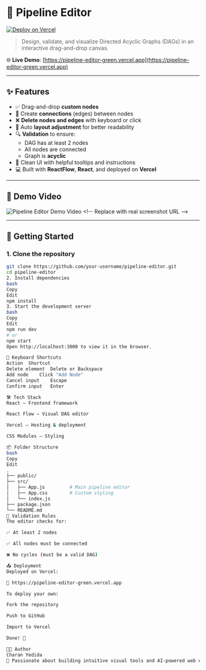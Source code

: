 # 🔧 Pipeline Editor

[![Deploy on Vercel](https://vercel.com/button)](https://vercel.com/new)

> Design, validate, and visualize Directed Acyclic Graphs (DAGs) in an interactive drag-and-drop canvas.

🌐 **Live Demo**: [https://pipeline-editor-green.vercel.app](https://pipeline-editor-green.vercel.app)

---

## ✨ Features

- ✅ Drag-and-drop **custom nodes**
- 🔄 Create **connections** (edges) between nodes
- ❌ **Delete nodes and edges** with keyboard or click
- 📐 Auto **layout adjustment** for better readability
- 🔍 **Validation** to ensure:
  - DAG has at least 2 nodes
  - All nodes are connected
  - Graph is **acyclic**
- 🎨 Clean UI with helpful tooltips and instructions
- 💻 Built with **ReactFlow**, **React**, and deployed on **Vercel**

---

## 📸 Demo Video

![Pipeline Editor Demo Video]([https://user-images.githubusercontent.com/placeholder/screenshot.png](https://drive.google.com/file/d/1jTv_92Fgs5YvmZKtjPBur5e0T8TOqqJS/view?usp=drive_link)) <!-- Replace with real screenshot URL -->

---

## 🚀 Getting Started

### 1. Clone the repository

```bash
git clone https://github.com/your-username/pipeline-editor.git
cd pipeline-editor
2. Install dependencies
bash
Copy
Edit
npm install
3. Start the development server
bash
Copy
Edit
npm run dev
# or
npm start
Open http://localhost:3000 to view it in the browser.

🧠 Keyboard Shortcuts
Action	Shortcut
Delete element	Delete or Backspace
Add node	Click "Add Node"
Cancel input	Escape
Confirm input	Enter

🛠 Tech Stack
React – Frontend framework

React Flow – Visual DAG editor

Vercel – Hosting & deployment

CSS Modules – Styling

📦 Folder Structure
bash
Copy
Edit
.
├── public/
├── src/
│   ├── App.js         # Main pipeline editor
│   ├── App.css        # Custom styling
│   └── index.js
├── package.json
└── README.md
🧪 Validation Rules
The editor checks for:

✅ At least 2 nodes

✅ All nodes must be connected

❌ No cycles (must be a valid DAG)

📤 Deployment
Deployed on Vercel:

🔗 https://pipeline-editor-green.vercel.app

To deploy your own:

Fork the repository

Push to GitHub

Import to Vercel

Done! 🚀

👨‍💻 Author
Charan Yedida
🚀 Passionate about building intuitive visual tools and AI-powered web experiences.
